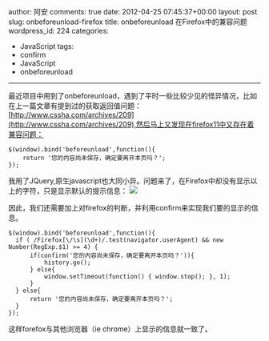 author: 阿安
comments: true
date: 2012-04-25 07:45:37+00:00
layout: post
slug: onbeforeunload-firefox
title: onbeforeunload 在Firefox中的兼容问题
wordpress_id: 224
categories:
- JavaScript
tags:
- confirm
- JavaScript
- onbeforeunload
---

  

最近项目中用到了onbeforeunload，遇到了平时一些比较少见的怪异情况，比如在上一篇文章有提到过的获取返回值问题：[http://www.cssha.com/archives/209](http://www.cssha.com/archives/209),然后马上又发现在firefox11中又存在着兼容问题：

    

    $(window).bind('beforeunload',function(){
        return '您的内容尚未保存，确定要离开本页吗？';
    });




我用了JQuery,原生javascript也大同小异。问题来了，在Firefox中却没有显示以上的字符，只是显示默认的提示信息：
![](/wp-content/uploads/2012/04/firefoxOnbeforeunload.gif)<!-- more -->

因此，我们还需要加上对firefox的判断，并利用confirm来实现我们要的显示的信息。

    

    $(window).bind('beforeunload',function(){
      if ( /Firefox[\/\s](\d+)/.test(navigator.userAgent) && new Number(RegExp.$1) >= 4) {
          if(confirm('您的内容尚未保存，确定要离开本页吗？')){
              history.go();
          } else{
              window.setTimeout(function() { window.stop(); }, 1);
          }
      } else{
          return '您的内容尚未保存，确定要离开本页吗？';
      }
    });




这样forefox与其他浏览器（ie chrome）上显示的信息就一致了。
